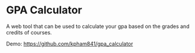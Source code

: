 # GPA Calculator

A web tool that can be used to calculate your gpa based on the grades and credits of courses.

Demo: https://github.com/kpham841/gpa_calculator
